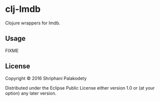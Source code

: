 # clj-lmdb

Clojure wrappers for lmdb.

## Usage

FIXME

## License

Copyright © 2016 Shriphani Palakodety

Distributed under the Eclipse Public License either version 1.0 or (at
your option) any later version.
